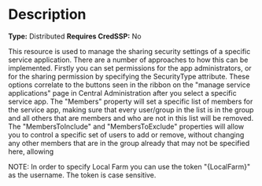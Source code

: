 # Description

**Type:** Distributed
**Requires CredSSP:** No

This resource is used to manage the sharing security settings of a specific
service application. There are a number of approaches to how this can be
implemented. Firstly you can set permissions for the app administrators, or
for the sharing permission by specifying the SecurityType attribute. These
options correlate to the buttons seen in the ribbon on the "manage service
applications" page in Central Administration after you select a specific
service app. The "Members" property will set a specific list of members for
the service app, making sure that every user/group in the list is in the group
and all others that are members and who are not in this list will be removed.
The "MembersToInclude" and "MembersToExclude" properties will allow you to
control a specific set of users to add or remove, without changing any other
members that are in the group already that may not be specified here, allowing

NOTE:
In order to specify Local Farm you can use the token "\{LocalFarm\}"
as the username. The token is case sensitive.
